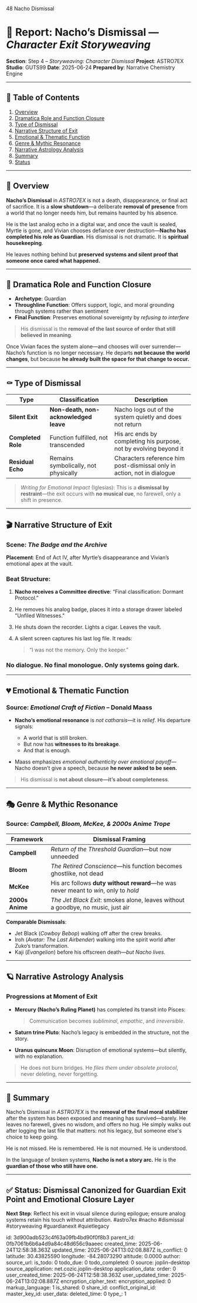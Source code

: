 48 Nacho Dismissal

# 📘 Report: Nacho’s Dismissal — *Character Exit Storyweaving*

**Section**: Step 4 – *Storyweaving: Character Dismissal*
**Project**: ASTRO7EX
**Studio**: GUTS99
**Date**: 2025-06-24
**Prepared by**: Narrative Chemistry Engine

---

## 📓 Table of Contents

1. [Overview](#overview)
2. [Dramatica Role and Function Closure](#dramatica-role-and-function-closure)
3. [Type of Dismissal](#type-of-dismissal)
4. [Narrative Structure of Exit](#narrative-structure-of-exit)
5. [Emotional & Thematic Function](#emotional--thematic-function)
6. [Genre & Mythic Resonance](#genre--mythic-resonance)
7. [Narrative Astrology Analysis](#narrative-astrology-analysis)
8. [Summary](#summary)
9. [Status](#status)

---

## 🧠 Overview

**Nacho’s Dismissal** in *ASTRO7EX* is not a death, disappearance, or final act of sacrifice. It is a **slow shutdown**—a deliberate **removal of presence** from a world that no longer needs him, but remains haunted by his absence.

He is the last analog echo in a digital war, and once the vault is sealed, Myrtle is gone, and Vivian chooses defiance over destruction—**Nacho has completed his role as Guardian**. His dismissal is not dramatic. It is **spiritual housekeeping**.

He leaves nothing behind but **preserved systems and silent proof that someone once cared what happened.**

---

## 🧩 Dramatica Role and Function Closure

* **Archetype**: Guardian
* **Throughline Function**: Offers support, logic, and moral grounding through systems rather than sentiment
* **Final Function**: Preserves emotional sovereignty by *refusing to interfere*

> His dismissal is the **removal of the last source of order that still believed in meaning**.

Once Vivian faces the system alone—and chooses will over surrender—Nacho’s function is no longer necessary. He departs **not because the world changes**, but because **he already built the space for that change to occur.**

---

## ⚰️ Type of Dismissal

| Type               | Classification                        | Description                                                             |
| ------------------ | ------------------------------------- | ----------------------------------------------------------------------- |
| **Silent Exit**    | **Non-death, non-acknowledged leave** | Nacho logs out of the system quietly and does not return                |
| **Completed Role** | Function fulfilled, not transcended   | His arc ends by completing his purpose, not by evolving beyond it       |
| **Residual Echo**  | Remains symbolically, not physically  | Characters reference him post-dismissal only in action, not in dialogue |

> *Writing for Emotional Impact* (Iglesias): This is a **dismissal by restraint**—the exit occurs with **no musical cue**, no farewell, only a shift in presence.

---

## 🎬 Narrative Structure of Exit

### Scene: *The Badge and the Archive*

**Placement**: End of Act IV, after Myrtle’s disappearance and Vivian’s emotional apex at the vault.

### Beat Structure:

1. **Nacho receives a Committee directive**: “Final classification: Dormant Protocol.”
2. He removes his analog badge, places it into a storage drawer labeled "Unfiled Witnesses."
3. He shuts down the recorder. Lights a cigar. Leaves the vault.
4. A silent screen captures his last log file. It reads:

   > “I was not the memory. Only the keeper.”

### No dialogue. No final monologue. **Only systems going dark**.

---

## 💔 Emotional & Thematic Function

### Source: *Emotional Craft of Fiction* – Donald Maass

* **Nacho’s emotional resonance** is *not catharsis*—it is *relief*. His departure signals:

  * A world that is still broken.
  * But now has **witnesses to its breakage**.
  * And that is enough.

* Maass emphasizes *emotional authenticity over emotional payoff*—Nacho doesn’t give a speech, because **he never asked to be seen.**

> His dismissal is **not about closure—it’s about completeness**.

---

## 🎭 Genre & Mythic Resonance

### Source: *Campbell, Bloom, McKee, & 2000s Anime Trope*

| Framework       | Dismissal Framing                                                                   |
| --------------- | ----------------------------------------------------------------------------------- |
| **Campbell**    | *Return of the Threshold Guardian*—but now unneeded                                 |
| **Bloom**       | *The Retired Conscience*—his function becomes ghostlike, not dead                   |
| **McKee**       | His arc follows **duty without reward**—he was never meant to *win*, only to *hold* |
| **2000s Anime** | *The Jet Black Exit*: smokes alone, leaves without a goodbye, no music, just air    |

**Comparable Dismissals**:

* Jet Black (*Cowboy Bebop*) walking off after the crew breaks.
* Iroh (*Avatar: The Last Airbender*) walking into the spirit world after Zuko’s transformation.
* Kaji (*Evangelion*) before his offscreen death—*but Nacho lives.*

---

## 🪐 Narrative Astrology Analysis

### Progressions at Moment of Exit

* **Mercury (Nacho’s Ruling Planet)** has completed its transit into Pisces:

  > Communication becomes *subliminal*, *empathic*, and *irreversible*.

* **Saturn trine Pluto**: Nacho’s legacy is embedded in the structure, not the story.

* **Uranus quincunx Moon**: Disruption of emotional systems—but silently, with no explanation.

> He does not burn bridges. He *files them under obsolete protocol*, never deleting, never forgetting.

---

## 🎯 Summary

Nacho’s Dismissal in *ASTRO7EX* is the **removal of the final moral stabilizer** after the system has been exposed and meaning has survived—barely. He leaves no farewell, gives no wisdom, and offers no hug. He simply walks out after logging the last file that matters: not his legacy, but someone else's choice to keep going.

He is not missed. He is remembered.
He is not mourned. He is understood.

In the language of broken systems, **Nacho is not a story arc.**
He is the **guardian of those who still have one.**

---

## ✅ Status: Dismissal Canonized for Guardian Exit Point and Emotional Closure Layer

**Next Step**: Reflect his exit in visual silence during epilogue; ensure analog systems retain his touch without attribution.
\#astro7ex #nacho #dismissal #storyweaving #guardianexit #quietlegacy


id: 3d900adb523c4f63a09fb4bd90f0f8b3
parent_id: 0fb7061b6b6a4d9a84c48d656c9aaeec
created_time: 2025-06-24T12:58:38.363Z
updated_time: 2025-06-24T13:02:08.887Z
is_conflict: 0
latitude: 30.43825590
longitude: -84.28073290
altitude: 0.0000
author: 
source_url: 
is_todo: 0
todo_due: 0
todo_completed: 0
source: joplin-desktop
source_application: net.cozic.joplin-desktop
application_data: 
order: 0
user_created_time: 2025-06-24T12:58:38.363Z
user_updated_time: 2025-06-24T13:02:08.887Z
encryption_cipher_text: 
encryption_applied: 0
markup_language: 1
is_shared: 0
share_id: 
conflict_original_id: 
master_key_id: 
user_data: 
deleted_time: 0
type_: 1